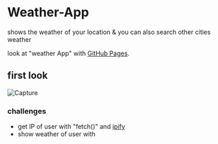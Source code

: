 # Weather-App
shows the weather of your location &amp; you can also search other cities weather

look at "weather App" with [GitHub Pages](https://hosseinmazhar.github.io/Weather-App/).

## first look 
![Capture](https://user-images.githubusercontent.com/91896821/176259342-caffa7bf-5e94-43ae-8ec1-972c82780b02.PNG)

### challenges
- get IP of user with "fetch()" and [ipify](https://api.ipify.org)
- show weather of user with

